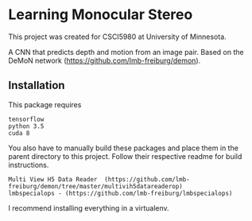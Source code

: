 # Learning Monocular Stereo
This project was created for CSCI5980 at University of Minnesota.

A CNN that predicts depth and motion from an image pair. Based on the DeMoN network (https://github.com/lmb-freiburg/demon).

## Installation
This package requires

    tensorflow
    python 3.5
    cuda 8

You also have to manually build these packages and place them in the parent directory to this project. Follow their respective readme for build instructions.

    Multi View H5 Data Reader  (https://github.com/lmb-freiburg/demon/tree/master/multivih5datareaderop)
    lmbspecialops - (https://github.com/lmb-freiburg/lmbspecialops)


I recommend installing everything in a virtualenv.
